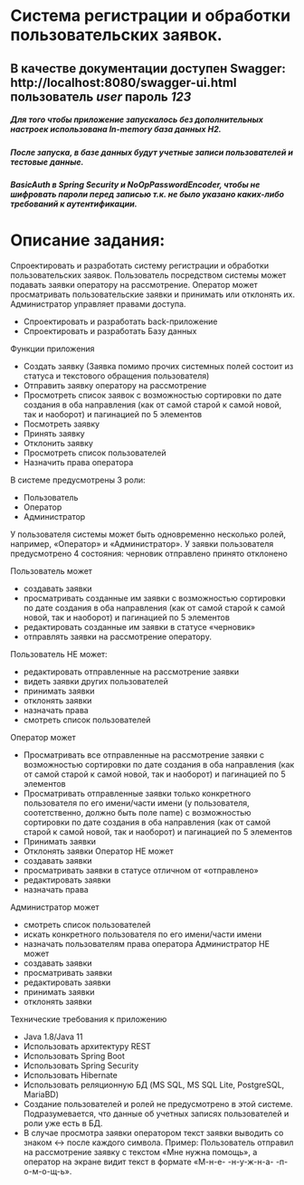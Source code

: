 # Система регистрации и обработки пользовательских заявок.

<h2>В качестве документации доступен Swagger: http://localhost:8080/swagger-ui.html пользователь <i>user</i> пароль <i>123</i></h2>
<h5>Для того чтобы приложение запускалось без дополнительных настроек использована In-memory база данных H2.</h5>
<h5>После запуска, в базе данных будут учетные записи пользователей и тестовые данные.</h5>
<h5>BasicAuth в Spring Security и NoOpPasswordEncoder, чтобы не шифровать пароли перед записью т.к. не было указано каких-либо требований к аутентификации.<h5>



# Описание задания:

Спроектировать и разработать систему регистрации и обработки пользовательских заявок. Пользователь посредством системы может подавать заявки оператору на рассмотрение. Оператор может просматривать пользовательские заявки и принимать или отклонять их. Администратор управляет правами доступа.
* Спроектировать и разработать back-приложение
* Спроектировать и разработать Базу данных

Функции приложения
* Создать заявку (Заявка помимо прочих системных полей состоит из статуса и текстового обращения пользователя)
* Отправить заявку оператору на рассмотрение
* Просмотреть список заявок с возможностью сортировки по дате создания в оба направления (как от самой старой к самой новой, так и наоборот) и пагинацией по 5 элементов
* Посмотреть заявку
* Принять заявку
* Отклонить заявку
* Просмотреть список пользователей
* Назначить права оператора

В системе предусмотрены 3 роли:
* Пользователь
* Оператор
* Администратор

У пользователя системы может быть одновременно несколько ролей, например, «Оператор» и «Администратор».
У заявки пользователя предусмотрено 4 состояния:
черновик
отправлено
принято
отклонено

Пользователь может
* создавать заявки
* просматривать созданные им заявки с возможностью сортировки по дате создания в оба направления (как от самой старой к самой новой, так и наоборот) и пагинацией по 5 элементов
* редактировать созданные им заявки в статусе «черновик»
* отправлять заявки на рассмотрение оператору.

Пользователь НЕ может:
* редактировать отправленные на рассмотрение заявки
* видеть заявки других пользователей
* принимать заявки
* отклонять заявки
* назначать права
* смотреть список пользователей

Оператор может
* Просматривать все отправленные на рассмотрение  заявки с возможностью сортировки по дате создания в оба направления (как от самой старой к самой новой, так и наоборот) и пагинацией по 5 элементов
* Просматривать отправленные заявки только конкретного пользователя по его имени/части имени (у пользователя, соотетственно, должно быть поле name) с возможностью сортировки по дате создания в оба направления (как от самой старой к самой новой, так и наоборот) и пагинацией по 5 элементов
* Принимать заявки
* Отклонять заявки
Оператор НЕ может
* создавать заявки
* просматривать заявки в статусе отличном от «отправлено»
* редактировать заявки
* назначать права

Администратор может
* смотреть список пользователей
* искать конкретного пользователя по его имени/части имени
* назначать пользователям права оператора
Администратор НЕ может
* создавать заявки
* просматривать заявки
* редактировать заявки
* принимать заявки
* отклонять заявки


Технические требования к приложению
* Java 1.8/Java 11
* Использовать архитектуру REST
* Использовать Spring Boot
* Использовать Spring Security
* Использовать Hibernate
* Использовать реляционную БД (MS SQL, MS SQL Lite, PostgreSQL, MariaBD)
* Создание пользователей и ролей не предусмотрено в этой системе. Подразумевается, что данные об учетных записях пользователей и роли уже есть в БД.
* В случае просмотра заявки оператором текст заявки выводить со знаком <-> после каждого символа. Пример: Пользователь отправил на рассмотрение заявку с текстом «Мне нужна помощь», а оператор на экране видит текст в формате «М-н-е- -н-у-ж-н-а- -п-о-м-о-щ-ь».
